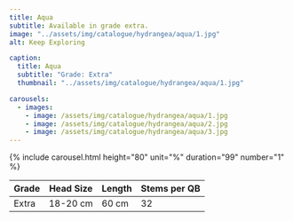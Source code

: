 ```yaml
---
title: Aqua
subtitle: Available in grade extra.
image: "../assets/img/catalogue/hydrangea/aqua/1.jpg"
alt: Keep Exploring

caption: 
  title: Aqua
  subtitle: "Grade: Extra"
  thumbnail: "../assets/img/catalogue/hydrangea/aqua/1.jpg"

carousels:
  - images: 
    - image: /assets/img/catalogue/hydrangea/aqua/1.jpg
    - image: /assets/img/catalogue/hydrangea/aqua/2.jpg
    - image: /assets/img/catalogue/hydrangea/aqua/3.jpg
---
```


{% include carousel.html height="80" unit="%" duration="99" number="1" %}

| Grade | Head Size | Length | Stems per QB |
|-------|-----------|--------|----------|
| Extra |  18-20 cm | 60 cm  |    32    |